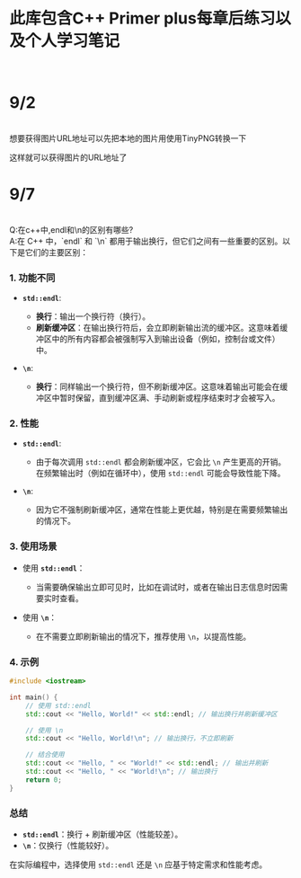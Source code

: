 # 此库包含C++ Primer plus每章后练习以及个人学习笔记
<br>  

# 9/2
<br>
想要获得图片URL地址可以先把本地的图片用使用TinyPNG转换一下 

这样就可以获得图片的URL地址了


# 9/7
<br>
Q:在c++中,endl和\n的区别有哪些?
<br>
A:在 C++ 中，`endl` 和 `\n` 都用于输出换行，但它们之间有一些重要的区别。以下是它们的主要区别：

### 1. 功能不同
- **`std::endl`**:
  - **换行**：输出一个换行符（换行）。
  - **刷新缓冲区**：在输出换行符后，会立即刷新输出流的缓冲区。这意味着缓冲区中的所有内容都会被强制写入到输出设备（例如，控制台或文件）中。

- **`\n`**:
  - **换行**：同样输出一个换行符，但不刷新缓冲区。这意味着输出可能会在缓冲区中暂时保留，直到缓冲区满、手动刷新或程序结束时才会被写入。

### 2. 性能
- **`std::endl`**:
  - 由于每次调用 `std::endl` 都会刷新缓冲区，它会比 `\n` 产生更高的开销。在频繁输出时（例如在循环中），使用 `std::endl` 可能会导致性能下降。

- **`\n`**:
  - 因为它不强制刷新缓冲区，通常在性能上更优越，特别是在需要频繁输出的情况下。

### 3. 使用场景
- 使用 **`std::endl`**：
  - 当需要确保输出立即可见时，比如在调试时，或者在输出日志信息时因需要实时查看。
  
- 使用 **`\n`**：
  - 在不需要立即刷新输出的情况下，推荐使用 `\n`，以提高性能。

### 4. 示例

```cpp
#include <iostream>

int main() {
    // 使用 std::endl
    std::cout << "Hello, World!" << std::endl; // 输出换行并刷新缓冲区

    // 使用 \n
    std::cout << "Hello, World!\n"; // 输出换行，不立即刷新

    // 结合使用
    std::cout << "Hello, " << "World!" << std::endl; // 输出并刷新
    std::cout << "Hello, " << "World!\n"; // 输出换行
    return 0;
}
```

### 总结
- **`std::endl`**：换行 + 刷新缓冲区（性能较差）。
- **`\n`**：仅换行（性能较好）。

在实际编程中，选择使用 `std::endl` 还是 `\n` 应基于特定需求和性能考虑。
